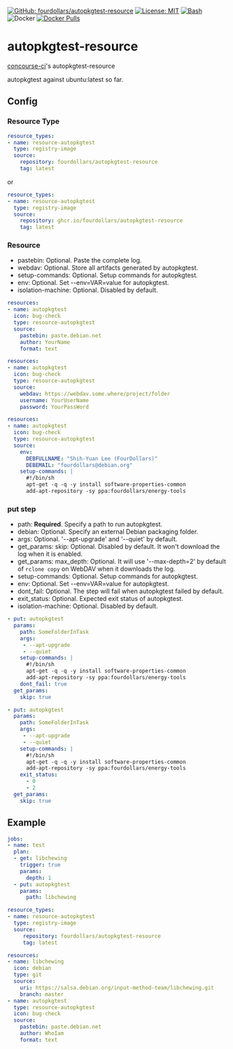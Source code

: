  [![GitHub: fourdollars/autopkgtest-resource](https://img.shields.io/badge/GitHub-fourdollars%2Fautopkgtest%E2%80%90resource-darkgreen.svg)](https://github.com/fourdollars/autopkgtest-resource/) [![License: MIT](https://img.shields.io/badge/License-MIT-blue.svg)](https://opensource.org/licenses/MIT) [![Bash](https://img.shields.io/badge/Language-Bash-red.svg)](https://www.gnu.org/software/bash/) ![Docker](https://github.com/fourdollars/autopkgtest-resource/workflows/Docker/badge.svg) [![Docker Pulls](https://img.shields.io/docker/pulls/fourdollars/autopkgtest-resource.svg)](https://hub.docker.com/r/fourdollars/autopkgtest-resource/)
# autopkgtest-resource
[concourse-ci](https://concourse-ci.org/)'s autopkgtest-resource

autopkgtest against ubuntu:latest so far.

## Config

### Resource Type

```yaml
resource_types:
- name: resource-autopkgtest
  type: registry-image
  source:
    repository: fourdollars/autopkgtest-resource
    tag: latest
```

or

```yaml
resource_types:
- name: resource-autopkgtest
  type: registry-image
  source:
    repository: ghcr.io/fourdollars/autopkgtest-resource
    tag: latest
```

### Resource

* pastebin: Optional. Paste the complete log.
* webdav: Optional. Store all artifacts generated by autopkgtest.
* setup-commands: Optional. Setup commands for autopkgtest.
* env: Optional. Set --env=VAR=value for autopkgtest.
* isolation-machine: Optional. Disabled by default.

```yaml
resources:
- name: autopkgtest
  icon: bug-check
  type: resource-autopkgtest
  source:
    pastebin: paste.debian.net
    author: YourName
    format: text
```

```yaml
resources:
- name: autopkgtest
  icon: bug-check
  type: resource-autopkgtest
  source:
    webdav: https://webdav.some.where/project/folder
    username: YourUserName
    password: YourPassWord
```

```yaml
resources:
- name: autopkgtest
  icon: bug-check
  type: resource-autopkgtest
  source:
    env:
      DEBFULLNAME: "Shih-Yuan Lee (FourDollars)"
      DEBEMAIL: "fourdollars@debian.org"
    setup-commands: |
      #!/bin/sh
      apt-get -q -q -y install software-properties-common
      add-apt-repository -sy ppa:fourdollars/energy-tools
```

### put step

* path: **Required**. Specify a path to run autopkgtest.
* debian: Optional. Specify an external Debian packaging folder.
* args: Optional. '--apt-upgrade' and '--quiet' by default.
* get_params: skip: Optional. Disabled by default. It won't download the log when it is enabled.
* get_params: max_depth: Optional. It will use '--max-depth=2' by default of `rclone copy` on WebDAV when it downloads the log.
* setup-commands: Optional. Setup commands for autopkgtest.
* env: Optional. Set --env=VAR=value for autopkgtest.
* dont_fail: Optional. The step will fail when autopkgtest failed by default.
* exit_status: Optional. Expected exit status of autopkgtest.
* isolation-machine: Optional. Disabled by default.

```yaml
- put: autopkgtest
  params:
    path: SomeFolderInTask
    args:
     - --apt-upgrade
     - --quiet
    setup-commands: |
      #!/bin/sh
      apt-get -q -q -y install software-properties-common
      add-apt-repository -sy ppa:fourdollars/energy-tools
    dont_fail: true
  get_params:
    skip: true
```

```yaml
- put: autopkgtest
  params:
    path: SomeFolderInTask
    args:
     - --apt-upgrade
     - --quiet
    setup-commands: |
      #!/bin/sh
      apt-get -q -q -y install software-properties-common
      add-apt-repository -sy ppa:fourdollars/energy-tools
    exit_status:
      - 0
      - 2
  get_params:
    skip: true
```

## Example

```yaml
jobs:
- name: test
  plan:
  - get: libchewing
    trigger: true
    params:
      depth: 1
  - put: autopkgtest
    params:
      path: libchewing

resource_types:
- name: resource-autopkgtest
  type: registry-image
  source:
     repository: fourdollars/autopkgtest-resource
     tag: latest

resources:
- name: libchewing
  icon: debian
  type: git
  source:
    uri: https://salsa.debian.org/input-method-team/libchewing.git
    branch: master
- name: autopkgtest
  type: resource-autopkgtest
  icon: bug-check
  source:
    pastebin: paste.debian.net
    author: WhoIam
    format: text
```

